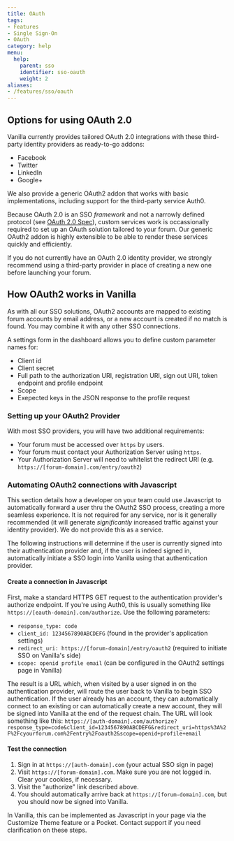 ```yaml
---
title: OAuth
tags:
- Features
- Single Sign-On
- OAuth
category: help
menu:
  help:
    parent: sso
    identifier: sso-oauth
    weight: 2
aliases:
- /features/sso/oauth
---
```


## Options for using OAuth 2.0

Vanilla currently provides tailored OAuth 2.0 integrations with these third-party identity providers as ready-to-go addons:

* Facebook
* Twitter
* LinkedIn
* Google+

We also provide a generic OAuth2 addon that works with basic implementations, including support for the third-party service Auth0.

Because OAuth 2.0 is an SSO *framework* and not a narrowly defined protocol (see [OAuth 2.0 Spec](https://tools.ietf.org/html/rfc6749)), 
custom services work is occassionally required to set up an OAuth solution tailored to your forum. Our generic OAuth2 addon is highly extensible to be able to render these services quickly and efficiently.

If you do not currently have an OAuth 2.0 identity provider, we strongly recommend using a third-party provider in place of creating a new one before launching your forum.

## How OAuth2 works in Vanilla
 
As with all our SSO solutions, OAuth2 accounts are mapped to existing forum accounts by email address, or a new account is created if no match is found. You may combine it with any other SSO connections.

A settings form in the dashboard allows you to define custom parameter names for:
 
 * Client id
 * Client secret
 * Full path to the authorization URI, registration URI, sign out URI, token endpoint and profile endpoint
 * Scope
 * Exepected keys in the JSON response to the profile request

### Setting up your OAuth2 Provider

With most SSO providers, you will have two additional requirements:

 * Your forum must be accessed over `https` by users.
 * Your forum must contact your Authorization Server using `https`.
 * Your Authorization Server will need to whitelist the redirect URI (e.g. `https://[forum-domain].com/entry/oauth2`)
 

### Automating OAuth2 connections with Javascript

This section details how a developer on your team could use Javascript to automatically forward a user thru the OAuth2 SSO process, creating a more seamless experience. It is not required for any service, nor is it generally recommended (it will generate _significantly_ increased traffic against your identity provider). We do not provide this as a service.

The following instructions will determine if the user is currently signed into their authentication provider and, if the user is indeed signed in, automatically initiate a SSO login into Vanilla using that authentication provider.

#### Create a connection in Javascript

First, make a standard HTTPS GET request to the authentication provider's authorize endpoint. If you're using Auth0, this is usually something like `https://[eauth-domain].com/authorize`. Use the following parameters:

* `response_type: code`
* `client_id: 1234567890ABCDEFG` (found in the provider's application settings)
* `redirect_uri: https://[forum-domain]/entry/oauth2` (required to initiate SSO on Vanilla's side)
* `scope: openid profile email` (can be configured in the OAuth2 settings page in Vanilla)

The result is a URL which, when visited by a user signed in on the authentication provider, will route the user back to Vanilla to begin SSO authentication. If the user already has an account, they can automatically connect to an existing or can automatically create a new account, they will be signed into Vanilla at the end of the request chain. The URL will look something like this: 
`https://[auth-domain].com/authorize?response_type=code&client_id=1234567890ABCDEFG&redirect_uri=https%3A%2F%2Fcyourforum.com%2Fentry%2Foauth2&scope=openid+profile+email`

#### Test the connection

1. Sign in at `https://[auth-domain].com` (your actual SSO sign in page)
2. Visit `https://[forum-domain].com`. Make sure you are not logged in. Clear your cookies, if necessary.
3. Visit the "authorize" link described above.
4. You should automatically arrive back at `https://[forum-domain].com`, but you should now be signed into Vanilla.

In Vanilla, this can be implemented as Javascript in your page via the Customize Theme feature or a Pocket. Contact support if you need clarification on these steps.
